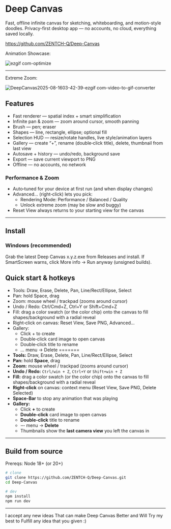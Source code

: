 # Deep Canvas

Fast, offline infinite canvas for sketching, whiteboarding, and motion-style doodles.
Privacy-first desktop app — no accounts, no cloud, everything saved locally.

https://github.com/ZENTCH-Q/Deep-Canvas

Animation Showcase:

![ezgif com-optimize](https://github.com/user-attachments/assets/2e5f2db3-d912-4813-b81c-9ea00ab305c2)

---
Extreme Zoom:

![DeepCanvas2025-08-1603-42-39-ezgif com-video-to-gif-converter](https://github.com/user-attachments/assets/5af8d46b-5c67-4f8d-b4d6-d52f24cc0758)

## Features

- Fast renderer — spatial index + smart simplification
- Infinite pan & zoom — zoom around cursor, smooth panning
- Brush — pen; eraser
- Shapes — line, rectangle, ellipse; optional fill
- Selection HUD — resize/rotate handles, live style/animation layers
- Gallery — create “+”, rename (double‑click title), delete, thumbnail from last view
- Autosave + history — undo/redo, background save
- Export — save current viewport to PNG
- Offline — no accounts, no network

### Performance & Zoom
- Auto‑tuned for your device at first run (and when display changes)
- Advanced… (right‑click) lets you pick:
  - Rendering Mode: Performance / Balanced / Quality
  - Unlock extreme zoom (may be slow and buggy)
- Reset View always returns to your starting view for the canvas

---

## Install

### Windows (recommended)
Grab the latest Deep Canvas x.y.z.exe from Releases and install.
If SmartScreen warns, click More info → Run anyway (unsigned builds).

## Quick start & hotkeys

- Tools: Draw, Erase, Delete, Pan, Line/Rect/Ellipse, Select
- Pan: hold Space, drag
- Zoom: mouse wheel / trackpad (zooms around cursor)
- Undo / Redo: Ctrl/Cmd+Z, Ctrl+Y or Shift+Cmd+Z
- Fill: drag a color swatch (or the color chip) onto the canvas to fill shapes/background with a radial reveal
- Right‑click on canvas: Reset View, Save PNG, Advanced…
- Gallery:
  - Click + to create
  - Double‑click card image to open canvas
  - Double‑click title to rename
  - … menu → Delete
=======
- **Tools:** Draw, Erase, Delete, Pan, Line/Rect/Ellipse, Select
- **Pan:** hold **Space**, drag
- **Zoom:** mouse wheel / trackpad (zooms around cursor)
- **Undo / Redo:** `Ctrl/win + Z`, `Ctrl+Y` or `Shift+win + Z`
- **Fill:** drag a color swatch (or the color chip) onto the canvas to fill shapes/background with a radial reveal
- **Right-click** on canvas: context menu (Reset View, Save PNG, Delete Selected)
- **Space-Bar** to stop any animation that was playing
- **Gallery:**
  - Click **+** to create
  - **Double-click** card image to open canvas
  - **Double-click** title to rename
  - **⋯** menu → **Delete**
  - Thumbnails show the **last camera view** you left the canvas in

---

## Build from source

Prereqs: Node 18+ (or 20+)

```bash
# clone
git clone https://github.com/ZENTCH-Q/Deep-Canvas.git
cd Deep-Canvas

# dev
npm install
npm run dev
```
---
I accept any new ideas That can make Deep Canvas Better and Will Try my best to Fulfill any idea that you given :)
